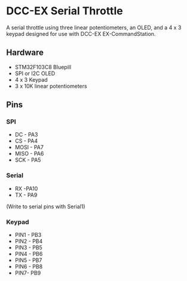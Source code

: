 # DCC-EX Serial Throttle

A serial throttle using three linear potentiometers, an OLED, and a 4 x 3 keypad designed for use with DCC-EX EX-CommandStation.

## Hardware

- STM32F103C8 Bluepill
- SPI or I2C OLED
- 4 x 3 Keypad
- 3 x 10K linear potentiometers

## Pins

### SPI

- DC - PA3
- CS - PA4
- MOSI - PA7
- MISO - PA6
- SCK - PA5

### Serial

- RX -PA10
- TX - PA9

(Write to serial pins with Serial1)

### Keypad

- PIN1 - PB3
- PIN2 - PB4
- PIN3 - PB5
- PIN4 - PB6
- PIN5 - PB7
- PIN6 - PB8
- PIN7-  PB9

